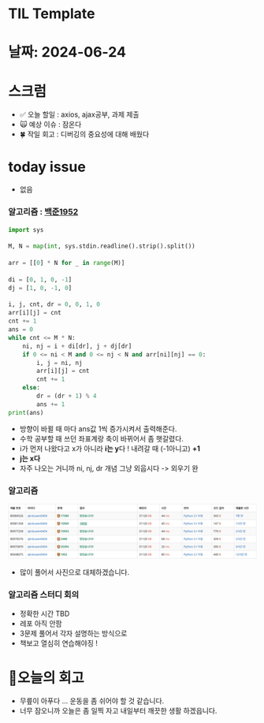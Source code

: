 # TIL Template

# 날짜: 2024-06-24

# 스크럼
- ✅ 오늘 할일 : axios, ajax공부, 과제 제출
- 🙀 예상 이슈 : 잠온다
- 🍀 작일 회고 : 디버깅의 중요성에 대해 배웠다

# today issue
- 없음

### 알고리즘 : [백준1952](https://www.acmicpc.net/problem/1952)
``` python
import sys

M, N = map(int, sys.stdin.readline().strip().split())

arr = [[0] * N for _ in range(M)]

di = [0, 1, 0, -1]
dj = [1, 0, -1, 0]

i, j, cnt, dr = 0, 0, 1, 0
arr[i][j] = cnt
cnt += 1
ans = 0
while cnt <= M * N:
    ni, nj = i + di[dr], j + dj[dr]
    if 0 <= ni < M and 0 <= nj < N and arr[ni][nj] == 0:
        i, j = ni, nj
        arr[i][j] = cnt
        cnt += 1
    else:
        dr = (dr + 1) % 4
        ans += 1
print(ans)
```
- 방향이 바뀔 때 마다 ans값 1씩 증가시켜서 출력해준다.
- 수학 공부할 때 쓰던 좌표계랑 축이 바뀌어서 좀 햇갈렸다.
- i가 먼저 나왔다고 x가 아니라 **i는 y**다 ! 내려갈 때 (-1아니고) **+1**
- **j는 x다**
- 자주 나오는 거니까 ni, nj, dr 개념 그냥 외웁시다 -> 외우기 완

### 알고리즘
![이미지](스크린샷%202024-06-26%20오전%2012.21.21.png)
- 많이 풀어서 사진으로 대체하겠습니다.

### 알고리즘 스터디 회의
- 정확한 시간 TBD
- 레포 아직 안팜
- 3문제 풀어서 각자 설명하는 방식으로
- 책보고 열심히 연습해야징 !



# 🎱오늘의 회고
- 무릎이 아푸다 ... 운동을 좀 쉬어야 할 것 같습니다.
- 너무 잠오니까 오늘은 좀 일찍 자고 내일부터 깨끗한 생활 하겠읍니다.
